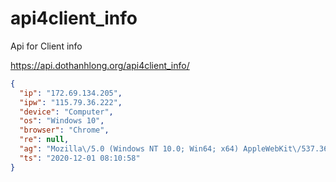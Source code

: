 # api4client_info
Api for Client info


https://api.dothanhlong.org/api4client_info/

```json
{
  "ip": "172.69.134.205",
  "ipw": "115.79.36.222",
  "device": "Computer",
  "os": "Windows 10",
  "browser": "Chrome",
  "re": null,
  "ag": "Mozilla\/5.0 (Windows NT 10.0; Win64; x64) AppleWebKit\/537.36 (KHTML, like Gecko) Chrome\/87.0.4280.67 Safari\/537.36 Edg\/87.0.664.47",
  "ts": "2020-12-01 08:10:58"
}
```
